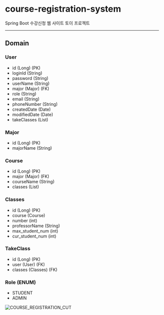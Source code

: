 # course-registration-system
Spring Boot 수강신청 웹 사이트 토이 프로젝트

___
## Domain

### User
- id (Long) (PK)
- loginId (String)
- password (String)
- userName (String)
- major (Major) (FK)
- role (String)
- email (String)
- phoneNumber (String)
- createdDate (Date)
- modifiedDate (Date)
- takeClasses (List<TakeClass>)

### Major
- id (Long) (PK)
- majorName (String)

### Course
- id (Long) (PK)
- major (Major) (FK)
- courseName (String)
- classes (List<Classes>) 

### Classes
- id (Long) (PK)
- course (Course)
- number (int)
- professorName (String)
- max_student_num (int)
- cur_student_num (int)
  
### TakeClass
- id (Long) (PK)
- user (User) (FK)
- classes (Classes) (FK) 

### Role (ENUM)
- STUDENT
- ADMIN

![COURSE_REGISTRATION_CUT](https://user-images.githubusercontent.com/49421226/157010455-707b5975-4006-446b-a8ff-e78963484a90.png)

